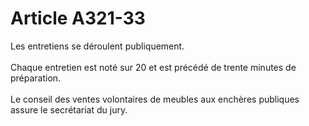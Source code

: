 # Article A321-33

Les entretiens se déroulent publiquement. <br/><br/> Chaque entretien est noté sur 20 et est précédé de trente minutes de préparation. <br/><br/> Le conseil des ventes volontaires de meubles aux enchères publiques assure le secrétariat du jury.